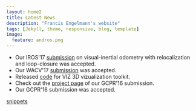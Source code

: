 ```yaml
---
layout: home2
title: Latest News
description: "Francis Engelmann's website"
tags: [Jekyll, theme, responsive, blog, template]
image:
  feature: andros.png
---
```

* Our IROS'17 [submission](https://arxiv.org/pdf/1702.02175.pdf) on visual-inertial odometry with relocalization and loop-closure was accepted.
* Our WACV'17 [submission](http://www.vision.rwth-aachen.de/publication/00146/) was accepted.
* Released [code](https://github.com/francisengelmann/viz) for VIZ 3D vizualization toolkit.
* Check out the [project page](http://www.vision.rwth-aachen.de/page/shape_priors) of our GCPR'16 submission.
* Our GCPR'16 submission was accepted.


[snippets](https://github.com/francisengelmann/francisengelmann.github.io/blob/master/snippets.md)
